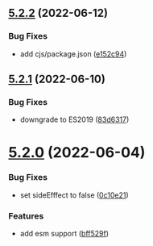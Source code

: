 ## [5.2.2](https://github.com/unional/satisfier/compare/v5.2.1...v5.2.2) (2022-06-12)


### Bug Fixes

* add cjs/package.json ([e152c94](https://github.com/unional/satisfier/commit/e152c948700f323c1212ffcf90be94a9d5d5a322))

## [5.2.1](https://github.com/unional/satisfier/compare/v5.2.0...v5.2.1) (2022-06-10)


### Bug Fixes

* downgrade to ES2019 ([83d6317](https://github.com/unional/satisfier/commit/83d631789e5f065021b8eb871964fcb53f2695f4))

# [5.2.0](https://github.com/unional/satisfier/compare/v5.1.4...v5.2.0) (2022-06-04)


### Bug Fixes

* set sideEfffect to false ([0c10e21](https://github.com/unional/satisfier/commit/0c10e217ad70b1e7cf92f1acc06ca9d7cc94182d))


### Features

* add esm support ([bff529f](https://github.com/unional/satisfier/commit/bff529f5a0c416543615feb094be5d958bf9e29b))
